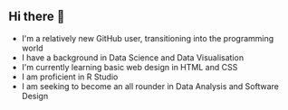 ## Hi there 👋

- I'm a relatively new GitHub user, transitioning into the programming world
- I have a background in Data Science and Data Visualisation
- I'm currently learning basic web design in HTML and CSS
- I am proficient in R Studio
- I am seeking to become an all rounder in Data Analysis and Software Design
